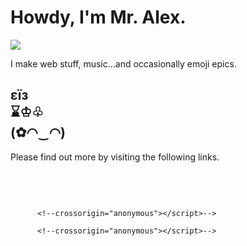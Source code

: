 
<!DOCTYPE html>
<html lang="en">

<head>
  <meta charset="utf-8">
  <meta name="viewport" content="width=device-width, initial-scale=1, shrink-to-fit=no">
  <meta name="description" content="Alex Finnarn has a grand plan. He does Drupal, JavaScript, PHP, DevOps, Unicorn, and has a nice music collection, as well.">
  <meta name="author" content="Alex Finnarn">
  <link rel="icon" href="/finn.ico">

  <title>Finn's Web | Alex Finnarn</title>

  <!-- Bootstrap core CSS -->
  <link rel="stylesheet" href="https://maxcdn.bootstrapcdn.com/bootstrap/4.0.0-beta.2/css/bootstrap.min.css" integrity="sha384-PsH8R72JQ3SOdhVi3uxftmaW6Vc51MKb0q5P2rRUpPvrszuE4W1povHYgTpBfshb"
        crossorigin="anonymous">

  <link rel="stylesheet" href="https://maxcdn.bootstrapcdn.com/font-awesome/4.7.0/css/font-awesome.min.css" crossorigin="anonymous">

  <!-- Custom styles for this template -->
  <link href="cover.css" rel="stylesheet">
</head>

<body>
<div class="site-wrapper">
  <div class="site-wrapper-inner">
    <div class="cover-container">
      <div class="inner cover">
        <h1 class="cover-heading">Howdy, I'm Mr. Alex.</h1>
        <p>
          <img id="profile-pic" src="assets/me0oh3.jpeg">
        </p>
        <p class="lead">
          I make web stuff, music...and occasionally emoji epics.
        </p>
        <p class="lead">
        <h2 class="emoji">
          εїз <br>
          ⌛♔♧ <br>
          (✿◠‿◠)
        </h2>
        </p>
        <p class="lead">
          Please find out more by visiting the following links.
        </p>
        <p class="lead" style="font-size:75px;">
          <a href="https://github.com/alexfinnarn" title="Github" target="_blank">
            <i class="fa fa-github" aria-hidden="true"></i>
          </a>
          <a href="http://www.linkedin.com/in/alexfinnarn" title="LinkedIn" target="_blank">
            <i class="fa fa-linkedin" aria-hidden="true"></i>
          </a>
          <a href="https://medium.com/@alexfinnarn" title="Medium" target="_blank">
            <i class="fa fa-medium" aria-hidden="true"></i>
          </a>
          <a href="https://twitter.com/alexfinnarn" title="Twitter" target="_blank">
            <i class="fa fa-twitter" aria-hidden="true"></i>
          </a>
        </p>
      </div>
    </div>
  </div>

  <!-- Bootstrap core JavaScript
  ================================================== -->
  <!-- Placed at the end of the document so the pages load faster -->
  <!--<script src="https://code.jquery.com/jquery-3.1.1.slim.min.js" integrity="sha384-A7FZj7v+d/sdmMqp/nOQwliLvUsJfDHW+k9Omg/a/EheAdgtzNs3hpfag6Ed950n"-->
          <!--crossorigin="anonymous"></script>-->
  <!--<script>window.jQuery || document.write('<script src="../../assets/js/vendor/jquery.min.js"><\/script>')</script>-->
  <!--<script src="https://cdnjs.cloudflare.com/ajax/libs/tether/1.4.0/js/tether.min.js" integrity="sha384-DztdAPBWPRXSA/3eYEEUWrWCy7G5KFbe8fFjk5JAIxUYHKkDx6Qin1DkWx51bBrb"-->
          <!--crossorigin="anonymous"></script>-->
  <!--<script src="../../dist/js/bootstrap.min.js"></script>-->
  <!-- IE10 viewport hack for Surface/desktop Windows 8 bug -->
  <!--<script src="../../assets/js/ie10-viewport-bug-workaround.js"></script>-->
</body>
</html>
